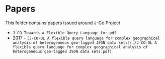 # Papers
This folder contains papers issued around J-Co Project

 * `J-CO Towards a Flexible Query Language for.pdf` 
 * 2017 - `[J-CO-QL A flexible query language for complex geographical analysis of heterogeneous geo-tagged JSON data sets](./J-CO-QL A flexible query language for complex geographical analysis of heterogeneous geo-tagged JSON data sets.pdf)`
 
